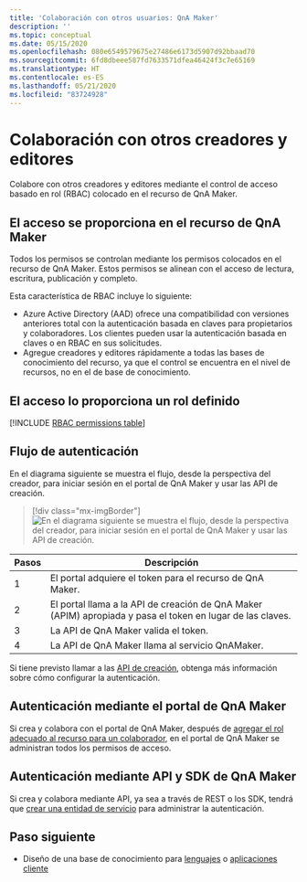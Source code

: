 ```yaml
---
title: 'Colaboración con otros usuarios: QnA Maker'
description: ''
ms.topic: conceptual
ms.date: 05/15/2020
ms.openlocfilehash: 080e6549579675e27486e6173d5907d92bbaad70
ms.sourcegitcommit: 6fd8dbeee587fd7633571dfea46424f3c7e65169
ms.translationtype: HT
ms.contentlocale: es-ES
ms.lasthandoff: 05/21/2020
ms.locfileid: "83724928"
---
```

# <a name="collaborate-with-other-authors-and-editors"></a>Colaboración con otros creadores y editores

Colabore con otros creadores y editores mediante el control de acceso basado en rol (RBAC) colocado en el recurso de QnA Maker.

## <a name="access-is-provided-on-the-qna-maker-resource"></a>El acceso se proporciona en el recurso de QnA Maker

Todos los permisos se controlan mediante los permisos colocados en el recurso de QnA Maker. Estos permisos se alinean con el acceso de lectura, escritura, publicación y completo.

Esta característica de RBAC incluye lo siguiente:
* Azure Active Directory (AAD) ofrece una compatibilidad con versiones anteriores total con la autenticación basada en claves para propietarios y colaboradores. Los clientes pueden usar la autenticación basada en claves o en RBAC en sus solicitudes.
* Agregue creadores y editores rápidamente a todas las bases de conocimiento del recurso, ya que el control se encuentra en el nivel de recursos, no en el de base de conocimiento.

## <a name="access-is-provided-by-a-defined-role"></a>El acceso lo proporciona un rol definido

[!INCLUDE [RBAC permissions table](../includes/role-based-access-control.md)]

## <a name="authentication-flow"></a>Flujo de autenticación

En el diagrama siguiente se muestra el flujo, desde la perspectiva del creador, para iniciar sesión en el portal de QnA Maker y usar las API de creación.

> [!div class="mx-imgBorder"]
> ![En el diagrama siguiente se muestra el flujo, desde la perspectiva del creador, para iniciar sesión en el portal de QnA Maker y usar las API de creación.](../media/qnamaker-how-to-collaborate-knowledge-base/rbac-flow-from-portal-to-service.png)

|Pasos|Descripción|
|--|--|
|1|El portal adquiere el token para el recurso de QnA Maker.|
|2|El portal llama a la API de creación de QnA Maker (APIM) apropiada y pasa el token en lugar de las claves.|
|3|La API de QnA Maker valida el token.|
|4 |La API de QnA Maker llama al servicio QnAMaker.|

Si tiene previsto llamar a las [API de creación](../How-To/collaborate-knowledge-base.md), obtenga más información sobre cómo configurar la autenticación.

## <a name="authenticate-by-qna-maker-portal"></a>Autenticación mediante el portal de QnA Maker

Si crea y colabora con el portal de QnA Maker, después de [agregar el rol adecuado al recurso para un colaborador](../How-To/collaborate-knowledge-base.md), en el portal de QnA Maker se administran todos los permisos de acceso.

## <a name="authenticate-by-qna-maker-apis-and-sdks"></a>Autenticación mediante API y SDK de QnA Maker

Si crea y colabora mediante API, ya sea a través de REST o los SDK, tendrá que [crear una entidad de servicio](../../authentication.md#assign-a-role-to-a-service-principal) para administrar la autenticación.

## <a name="next-step"></a>Paso siguiente

* Diseño de una base de conocimiento para [lenguajes](design-language-culture.md) o [aplicaciones cliente](integration-with-other-applications.md)
